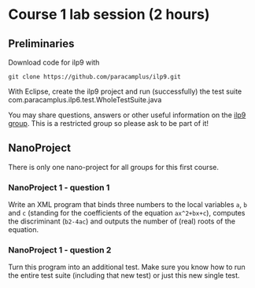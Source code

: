 
Course 1 lab session (2 hours)
==============================

Preliminaries
-------------

Download code for ilp9 with

```shell
git clone https://github.com/paracamplus/ilp9.git
```

With Eclipse, create the ilp9 project and run (successfully) the test
suite com.paracamplus.ilp6.test.WholeTestSuite.java

You may share questions, answers or other useful information on
the [ilp9 group](https://groups.google.com/forum/#!forum/ilp9-2015).
This is a restricted group so please ask to be part of it!

NanoProject
-----------

There is only one nano-project for all groups for this first course.

### NanoProject 1 - question 1 ###

Write an XML program that binds three numbers to the local variables
`a`, `b` and `c` (standing for the coefficients of the equation `ax^2+bx+c`),
computes the discriminant (`b2-4ac`) and outputs the number of (real)
roots of the equation.

### NanoProject 1 - question 2 ###

Turn this program into an additional test. Make sure you know how to
run the entire test suite (including that new test) or just this new
single test.




